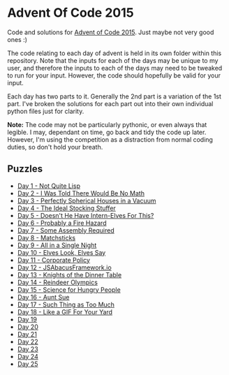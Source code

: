 # Advent Of Code 2015
Code and solutions for [Advent of Code 2015](http://adventofcode.com/2015).
Just maybe not very good ones :)

The code relating to each day of advent is held in its own folder within this
repository. Note that the inputs for each of the days may be unique to my
user, and therefore the inputs to each of the days may need to be tweaked to
run for your input. However, the code should hopefully be valid for your
input.

Each day has two parts to it. Generally the 2nd part is a variation of the 1st
part. I've broken the solutions for each part out into their own individual
python files just for clarity.

**Note:** The code may not be particularly pythonic, or even always that legible.
I may, dependant on time, go back and tidy the code up later. However, I'm
using the competition as a distraction from normal coding duties, so don't
hold your breath.

## Puzzles

  * [Day 1 - Not Quite Lisp](./day_01/README.md)
  * [Day 2 - I Was Told There Would Be No Math](./day_02/README.md)
  * [Day 3 - Perfectly Spherical Houses in a Vacuum](./day_03/README.md)
  * [Day 4 - The Ideal Stocking Stuffer](./day_04/README.md)
  * [Day 5 - Doesn't He Have Intern-Elves For This?](./day_05/README.md)
  * [Day 6 - Probably a Fire Hazard](./day_06/README.md)
  * [Day 7 - Some Assembly Required](./day_07/README.md)
  * [Day 8 - Matchsticks](./day_08/README.md)
  * [Day 9 - All in a Single Night](./day_09/README.md)
  * [Day 10 - Elves Look, Elves Say](./day_10/README.md)
  * [Day 11 - Corporate Policy](./day_11/README.md)
  * [Day 12 - JSAbacusFramework.io](./day_12/README.md)
  * [Day 13 - Knights of the Dinner Table](./day_13/README.md)
  * [Day 14 - Reindeer Olympics](./day_14/README.md)
  * [Day 15 - Science for Hungry People](./day_15/README.md)
  * [Day 16 - Aunt Sue](./day_16/README.md)
  * [Day 17 - Such Thing as Too Much](./day_17/README.md)
  * [Day 18 - Like a GIF For Your Yard](./day_18/README.md)
  * [Day 19](./day_19/README.md)
  * [Day 20](./day_20/README.md)
  * [Day 21](./day_21/README.md)
  * [Day 22](./day_22/README.md)
  * [Day 23](./day_23/README.md)
  * [Day 24](./day_24/README.md)
  * [Day 25](./day_25/README.md)
